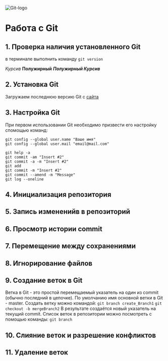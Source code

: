 ![Git-logo](logo.png)
# Работа с Git
## 1. Проверка наличия установленного Git
в терминале выполнить команду `git version`

*Курсив*
**Полужирный**
***Полужирный Курсив***
## 2. Установка Git

Загружаем последнюю версию Git с [сайта](https://git-scm.com/downloads)

## 3. Настройка Git
При первом использовании Git необходимо призвести его настройку спомощью команд:
```
git config --global user.name "Ваше имя"
git config --global user.mail "email@mail.com"

git help -a
git commit -am "Insert #2" 
git commit -a -m "Insert #2" 
git add
git commit -m "Insert #2" 
git commit --amend -m "Message"
git log --oneline
```
## 4. Инициализация репозитория
## 5. Запись измененийв в репозиторий
## 6. Просмотр истории commit
## 7. Перемещение между сохранениями
## 8. Игнорирование файлов
## 9. Создание веток в Git
Ветка в Git - это простой перемещаемый указатель на один из commit (обычно последний в цепочке). По умолчанию имя основной ветки в Git - master.
Создать ветку можно командой:
`git branch create_Branch1`
`git checkout -b mergeBranch2`
В результате создаётся новый указатель на текущий commit.
Список веток в репозитории можно посмотреть с помощью команды: 
`git branch`
## 10. Слияние веток и разрешение конфликтов
## 11. Удаление веток
